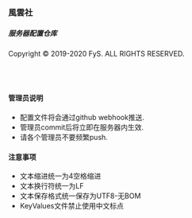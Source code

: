 ### 風雲社
##### 服务器配置仓库  
Copyright © 2019-2020 FyS. ALL RIGHTS RESERVED.  
<br />
<br />
<br />
  
#### 管理员说明
- 配置文件将会通过github webhook推送.
- 管理员commit后将立即在服务器内生效.
- 请各个管理员不要频繁push.

#### 注意事项
- 文本缩进统一为4空格缩进
- 文本换行符统一为LF
- 文本保存格式统一保存为UTF8-无BOM
- KeyValues文件禁止使用中文标点
